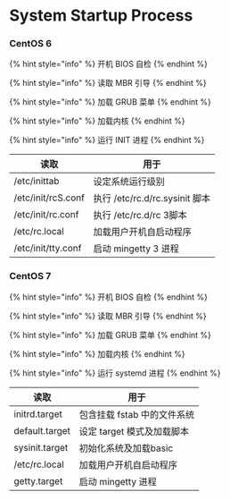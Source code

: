 # System Startup Process

### CentOS 6

{% hint style="info" %}
开机 BIOS 自检
{% endhint %}

{% hint style="info" %}
读取 MBR 引导
{% endhint %}

{% hint style="info" %}
加载 GRUB 菜单
{% endhint %}

{% hint style="info" %}
加载内核
{% endhint %}

{% hint style="info" %}
运行 INIT 进程
{% endhint %}

| 读取                 | 用于                         |
| ------------------ | -------------------------- |
| /etc/inittab       | 设定系统运行级别                   |
| /etc/init/rcS.conf | 执行 /etc/rc.d/rc.sysinit 脚本 |
| /etc/init/rc.conf  | 执行 /etc/rc.d/rc 3脚本        |
| /etc/rc.local      | 加载用户开机自启动程序                |
| /etc/init/tty.conf | 启动 mingetty 3 进程           |

###

### CentOS 7

{% hint style="info" %}
开机 BIOS 自检
{% endhint %}

{% hint style="info" %}
读取 MBR 引导
{% endhint %}

{% hint style="info" %}
加载 GRUB 菜单
{% endhint %}

{% hint style="info" %}
加载内核
{% endhint %}

{% hint style="info" %}
运行 systemd 进程
{% endhint %}

| 读取             | 用于                |
| -------------- | ----------------- |
| initrd.target  | 包含挂载 fstab 中的文件系统 |
| default.target | 设定 target 模式及加载脚本 |
| sysinit.target | 初始化系统及加载basic     |
| /etc/rc.local  | 加载用户开机自启动程序       |
| getty.target   | 启动 mingetty 进程    |

